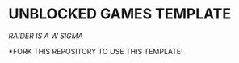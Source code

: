 # UNBLOCKED GAMES TEMPLATE

*RAIDER IS A W SIGMA*

*FORK THIS REPOSITORY TO USE THIS TEMPLATE! <br> 




